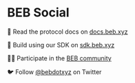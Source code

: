 # BEB Social

📖 Read the protocol docs on [docs.beb.xyz](https://docs.beb.xyz)

🔨 Build using our SDK on [sdk.beb.xyz](https://sdk.beb.xyz)

👩‍💻 Participate in the [BEB community](https://beb.xyz)

🐦 Follow [@bebdotxyz](https://twitter.com/bebdotxyz) on Twitter
